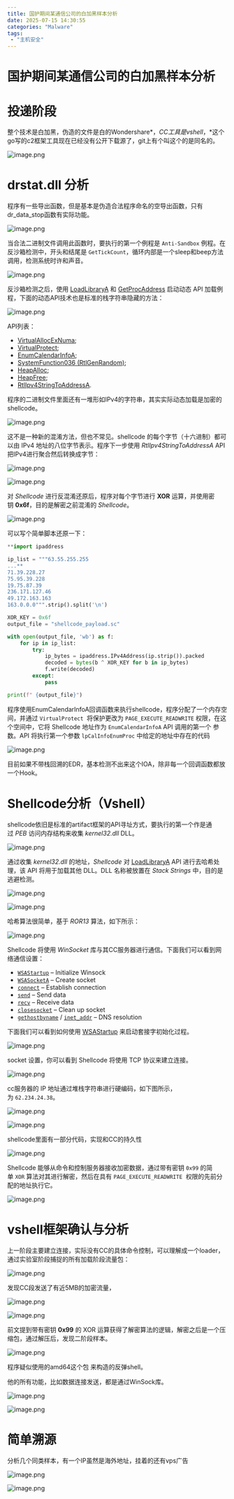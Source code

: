 ```yaml
---
title: 国护期间某通信公司的白加黑样本分析
date: 2025-07-15 14:30:55
categories: "Malware"
tags: 
 - "主机安全"
---
```


# 国护期间某通信公司的白加黑样本分析

# 投递阶段

整个技术是白加黑，伪造的文件是白的Wondershare*，*CC工具是vshell*，*这个go写的c2框架工具现在已经没有公开下载源了，git上有个叫这个的是同名的。

![image.png](国护期间某通信公司的白加黑样本分析/image.png)

# drstat.dll 分析

程序有一些导出函数，但是基本是伪造合法程序命名的空导出函数，只有dr_data_stop函数有实际功能。

![image.png](国护期间某通信公司的白加黑样本分析/image%201.png)

当合法二进制文件调用此函数时，要执行的第一个例程是 `Anti-Sandbox` 例程。在反沙箱检测中，开头和结尾是 `GetTickCount`，循环内部是一个sleep和beep方法调用，检测系统时许和声音。

![image.png](国护期间某通信公司的白加黑样本分析/image%202.png)

反沙箱检测之后，使用 [LoadLibraryA](https://learn.microsoft.com/en-us/windows/win32/api/libloaderapi/nf-libloaderapi-loadlibrarya) 和 [GetProcAddress](https://learn.microsoft.com/en-us/windows/win32/api/libloaderapi/nf-libloaderapi-getprocaddress) 启动动态 API 加载例程，下面的动态API技术也是标准的栈字符串隐藏的方法：

![image.png](国护期间某通信公司的白加黑样本分析/image%203.png)

API列表：

- [VirtualAllocExNuma](https://learn.microsoft.com/en-us/windows/win32/api/memoryapi/nf-memoryapi-virtualallocexnuma);
- [VirtualProtect](https://learn.microsoft.com/en-us/windows/win32/api/memoryapi/nf-memoryapi-virtualprotect);
- [EnumCalendarInfoA](https://learn.microsoft.com/en-us/windows/win32/api/winnls/nf-winnls-enumcalendarinfoa);
- [SystemFunction036 (RtlGenRandom)](https://learn.microsoft.com/en-us/windows/win32/api/ntsecapi/nf-ntsecapi-rtlgenrandom);
- [HeapAlloc](https://learn.microsoft.com/en-us/windows/win32/api/heapapi/nf-heapapi-heapalloc);
- [HeapFree](https://learn.microsoft.com/en-us/windows/win32/api/heapapi/nf-heapapi-heapfree);
- [RtlIpv4StringToAddressA](https://learn.microsoft.com/en-us/windows/win32/api/ip2string/nf-ip2string-rtlipv4stringtoaddressa).

程序的二进制文件里面还有一堆形如IPv4的字符串，其实实际动态加载是加密的shellcode。

![image.png](国护期间某通信公司的白加黑样本分析/image%204.png)

这不是一种新的混淆方法，但也不常见。shellcode 的每个字节（十六进制）都可以由 IPv4 地址的八位字节表示。程序下一步使用 *RtlIpv4StringToAddressA* API把IPv4进行聚合然后转换成字节：

![image.png](国护期间某通信公司的白加黑样本分析/image%205.png)

![image.png](国护期间某通信公司的白加黑样本分析/image%206.png)

对 *Shellcode* 进行反混淆还原后，程序对每个字节进行 **XOR** 运算，并使用密钥 **0x6f**，目的是解密之前混淆的 *Shellcode*。

![image.png](国护期间某通信公司的白加黑样本分析/image%207.png)

可以写个简单脚本还原一下：

```python
**import ipaddress

ip_list = """63.55.255.255
...**
71.39.228.27
75.95.39.228
19.75.87.39
236.171.127.46
49.172.163.163
163.0.0.0""".strip().split('\n')

XOR_KEY = 0x6f
output_file = "shellcode_payload.sc"

with open(output_file, 'wb') as f:
    for ip in ip_list:
        try:
            ip_bytes = ipaddress.IPv4Address(ip.strip()).packed
            decoded = bytes(b ^ XOR_KEY for b in ip_bytes)
            f.write(decoded)
        except:
            pass

print(f" {output_file}")
```

程序使用EnumCalendarInfoA回调函数来执行shellcode，程序分配了一个内存空间，并通过 `VirtualProtect`  将保护更改为 `PAGE_EXECUTE_READWRITE` 权限，在这个空间中，它将 Shellcode 地址作为 `EnumCalendarInfoA` API 调用的第一个 参数。API 将执行第一个参数 `lpCalInfoEnumProc` 中给定的地址中存在的代码

![image.png](国护期间某通信公司的白加黑样本分析/image%208.png)

目前如果不带栈回溯的EDR，基本检测不出来这个IOA，除非每一个回调函数都放一个Hook。

# Shellcode分析（Vshell）

shellcode依旧是标准的artifact框架的API寻址方式，要执行的第一个作是通过 *PEB* 访问内存结构来收集 *kernel32.dll* DLL。

![image.png](国护期间某通信公司的白加黑样本分析/image%209.png)

通过收集 *kernel32.dll* 的地址，*Shellcode* 对 [LoadLibraryA](https://learn.microsoft.com/en-us/windows/win32/api/libloaderapi/nf-libloaderapi-loadlibrarya) API 进行去哈希处理，该 API 将用于加载其他 DLL。DLL 名称被放置在 *Stack Strings* 中，目的是逃避检测。

![image.png](国护期间某通信公司的白加黑样本分析/image%2010.png)

![image.png](国护期间某通信公司的白加黑样本分析/image%2011.png)

哈希算法很简单，基于 *ROR13* 算法，如下所示：

![image.png](国护期间某通信公司的白加黑样本分析/image%2012.png)

Shellcode 将使用 *WinSocket* 库与其CC服务器进行通信。下面我们可以看到网络通信设置：

- [`WSAStartup`](https://learn.microsoft.com/en-us/windows/win32/api/winsock/nf-winsock-wsastartup) – Initialize Winsock
- [`WSASocketA`](https://learn.microsoft.com/en-us/windows/win32/api/winsock2/nf-winsock2-wsasocketa) – Create socket
- [`connect`](https://learn.microsoft.com/en-us/windows/win32/api/winsock2/nf-winsock2-connect) – Establish connection
- [`send`](https://learn.microsoft.com/en-us/windows/win32/api/winsock2/nf-winsock2-send) – Send data
- [`recv`](https://learn.microsoft.com/en-us/windows/win32/api/winsock/nf-winsock-recv) – Receive data
- [`closesocket`](https://learn.microsoft.com/en-us/windows/win32/api/winsock2/nf-winsock2-closesocket) – Clean up socket
- [`gethostbyname`](https://learn.microsoft.com/en-us/windows/win32/api/winsock/nf-winsock-gethostbyname) / [`inet_addr`](https://learn.microsoft.com/en-us/windows/win32/api/winsock2/nf-winsock2-inet_addr) – DNS resolution

下面我们可以看到如何使用 [WSAStartup](https://learn.microsoft.com/en-us/windows/win32/api/winsock/nf-winsock-wsastartup) 来启动套接字初始化过程。

![image.png](国护期间某通信公司的白加黑样本分析/image%2013.png)

socket 设置，你可以看到 Shellcode 将使用 TCP 协议来建立连接。

![image.png](国护期间某通信公司的白加黑样本分析/image%2014.png)

cc服务器的 IP 地址通过堆栈字符串进行硬编码，如下图所示，为 `62.234.24.38`。

![image.png](国护期间某通信公司的白加黑样本分析/image%2015.png)

![image.png](国护期间某通信公司的白加黑样本分析/image%2016.png)

shellcode里面有一部分代码，实现和CC的持久性

![image.png](国护期间某通信公司的白加黑样本分析/image%2017.png)

Shellcode 能够从命令和控制服务器接收加密数据，通过带有密钥 `0x99` 的简单 `XOR` 算法对其进行解密，然后在具有 `PAGE_EXECUTE_READWRITE`  权限的先前分配的地址执行它。

![image.png](国护期间某通信公司的白加黑样本分析/image%2018.png)

# vshell框架确认与分析

上一阶段主要建立连接，实际没有CC的具体命令控制，可以理解成一个loader，通过实验室阶段捕捉的所有加载阶段流量包：

![image.png](国护期间某通信公司的白加黑样本分析/image%2019.png)

发现CC段发送了有近5MB的加密流量，

![image.png](国护期间某通信公司的白加黑样本分析/image%2020.png)

![image.png](国护期间某通信公司的白加黑样本分析/image%2021.png)

前文提到带有密钥 **0x99** 的 XOR 运算获得了解密算法的逻辑，解密之后是一个压缩包，通过解压后，发现二阶段样本。

![image.png](国护期间某通信公司的白加黑样本分析/image%2022.png)

程序疑似使用的amd64这个包 来构造的反弹shell。

他的所有功能，比如数据连接发送，都是通过WinSock库。

![image.png](国护期间某通信公司的白加黑样本分析/image%2023.png)

![image.png](国护期间某通信公司的白加黑样本分析/image%2024.png)

# 简单溯源

分析几个同类样本，有一个IP虽然是海外地址，挂着的还有vps广告

![image.png](国护期间某通信公司的白加黑样本分析/image%2025.png)

![image.png](国护期间某通信公司的白加黑样本分析/image%2026.png)